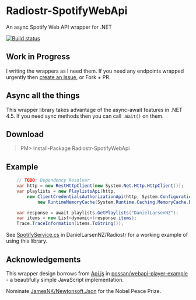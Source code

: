 Radiostr-SpotifyWebApi
======================

An async Spotify Web API wrapper for .NET

[![Build status](https://ci.appveyor.com/api/projects/status/3o35cu9twh55t7t9)](https://ci.appveyor.com/project/DanielLarsenNZ/radiostr-spotifywebapi)

## Work in Progress

I writing the wrappers as I need them. If you need any endpoints wrapped urgently then 
[create an Issue](https://github.com/DanielLarsenNZ/Radiostr-SpotifyWebApi/issues/new), or Fork + PR.

## Async all the things

This wrapper library takes advantage of the async-await features in .NET 4.5. If you need sync methods then you can call 
`.Wait()` on them.

## Download

> PM> Install-Package Radiostr-SpotifyWebApi 

## Example

```csharp
    // TODO: Dependency Resolver
    var http = new RestHttpClient(new System.Net.Http.HttpClient());
    var playlists = new PlaylistsApi(http,
        new ClientCredentialsAuthorizationApi(http, System.Configuration.ConfigurationManager.AppSettings,
            new RuntimeMemoryCache(System.Runtime.Caching.MemoryCache.Default)));

    var response = await playlists.GetPlaylists("DanielLarsenNZ");
    var items = new List<dynamic>(response.items);
    Trace.TraceInformation(items.ToString());
```

See [SpotifyService.cs](https://github.com/DanielLarsenNZ/Radiostr/blob/master/Radiostr/Services/SpotifyService.cs#L26) in 
DanielLarsenNZ/Radiostr for a working example of using this library.

## Acknowledgements

This wrapper design borrows from [Api.js](https://github.com/possan/webapi-player-example/blob/master/services/api.js) 
in [possan/webapi-player-example](https://github.com/possan/webapi-player-example) - a beautifully simple JavaScript implementation.

Nominate [JamesNK/Newtonsoft.Json](https://github.com/JamesNK/Newtonsoft.Json) for the Nobel Peace Prize.
